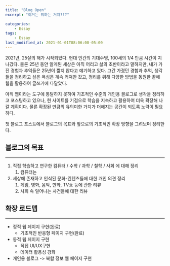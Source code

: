 ```yaml
---
title: "Blog Open"
excerpt: "이거는 뭐하는 거지???"

categories:
    - Essay
tags:
    - Essay
last_modified_at: 2021-01-01T08:06:00-05:00
---
```


2021년, 25살의 해가 시작되었다. 현대 인간의 기대수명, 100세의 1/4 만큼 시간이 지나갔다. 물론 25년 동안 알게된 세상은 아직 어리고 삶의 초반이라고 말하지만, 내가 가진 경험과 추억들은 25년이 짧지 않다고 얘기하고 있다. 그간 가졌던 경험과 추억, 생각들을 정리하고 싶은 욕심은 계속 커져만 갔고, 정리를 위해 다양한 방법을 동원한 끝에 웹을 활용하여 글쓰기에 다달았다.

아직 웹이라는 도구에 통달하지 못하여 기초적인 수준의 개인용 블로그로 생각을 정리하고 포스팅하고 있으나, 현 사이트를 기점으로 학습을 지속하고 활용하여 더욱 확장해 나갈 계획이다. 물론 확장된 만큼의 유의미한 가치가 더해지는 공간이 되도록 노력이 필요하다.

첫 블로그 포스트에서 블로그의 목표와 앞으로의 기초적인 확장 방향을 그려보며 정리한다.

## 블로그의 목표
---
1. 직접 학습하고 연구한 컴퓨터 / 수학 / 과학 / 철학 / 사회 에 대해 정리
   1. 컴퓨터는 
2. 세상에 존재하고 인식된 문화-컨텐츠들에 대한 개인 의견 정리
   1. 게임, 영화, 음악, 만화, TV쇼 등에 관한 리뷰
   2. 사회 속 일어나는 사건들에 대한 리뷰

## 확장 로드맵
---
- 정적 웹 페이지 구현(완료)
  - 기초적인 반응형 페이지 구현(완료)
- 동적 웹 페이지 구현
  - 직접 UI/UX구현
  - 데이터 활용성 강화
- 개인용 블로그 -> 복합 정보 웹 페이지 구현